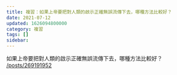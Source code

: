 ```yaml
---
title: 複習：如果上帝要把對人類的啟示正確無誤流傳下去，哪種方法比較好？
date: 2021-07-12
updated: 1626094800000
category: 複習
tags: []
sidebar: 
---
```


<p>如果上帝要把對人類的啟示正確無誤流傳下去，哪種方法比較好？<br/>
<a href="/posts/269191952" target="_blank">/posts/269191952</a></p>
<p> </p>
